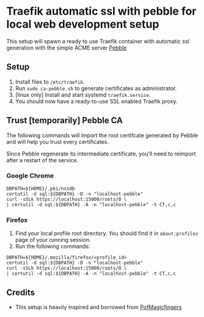 # Traefik automatic ssl with pebble for local web development setup

This setup will spawn a ready to use Traefik container with automatic ssl generation with the simple ACME server [Pebble](https://github.com/letsencrypt/pebble)

## Setup

1. Install files to `/etc/traefik`.
2. Run `sudo ca-pebble.sh` to generate certificates as administrator.
3. [linux only] Install and start systemd `traefik.service`.
4. You should now have a ready-to-use SSL enabled Traefik proxy.

## Trust [temporarily] Pebble CA

The following commands will import the root certifcate generated by Pebble and
will help you trust every certificates.

Since Pebble regenerate its intermediate certificate, you'll need to reimport
after a restart of the service.

### Google Chrome
```shell
DBPATH=${HOME}/.pki/nssdb
certutil -d sql:${DBPATH} -D -n "localhost-pebble"
curl -sSLk https://localhost:15000/roots/0 \
| certutil -d sql:${DBPATH} -A -n "localhost-pebble" -t CT,c,c
```

### Firefox

1. Find your local profile root directory. You should find it in
   `about:profiles` page of your running session.
2. Run the following commands:
```shell
DBPATH=${HOME}/.mozilla/firefox/<profile_id>
certutil -d sql:${DBPATH} -D -n "localhost-pebble"
curl -sSLk https://localhost:15000/roots/0 \
| certutil -d sql:${DBPATH} -A -n "localhost-pebble" -t CT,c,c
```

## Credits

- This setup is heavily inspired and borrowed from [PofMagicfingers](https://github.com/PofMagicfingers/traefik-pebble-stack)
